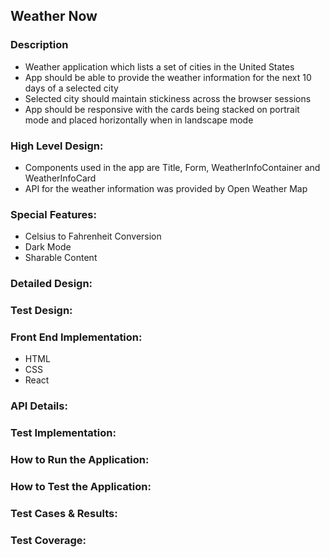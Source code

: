 ## Weather Now

### Description

- Weather application which lists a set of cities in the United States
- App should be able to provide the weather information for the next 10 days of a selected city
- Selected city should maintain stickiness across the browser sessions
- App should be responsive with the cards being stacked on portrait mode and placed horizontally when in landscape mode

### High Level Design:

- Components used in the app are Title, Form, WeatherInfoContainer and WeatherInfoCard
- API for the weather information was provided by Open Weather Map

### Special Features:

- Celsius to Fahrenheit Conversion
- Dark Mode
- Sharable Content

### Detailed Design:

### Test Design:

### Front End Implementation:

- HTML
- CSS
- React

### API Details:

### Test Implementation:

### How to Run the Application:

### How to Test the Application:

### Test Cases & Results:

### Test Coverage:
